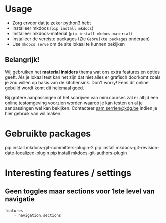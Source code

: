# Usage

* Zorg ervoor dat je zeker python3 hebt
* Installeer mkdocs (`pip install mkdocs`)
* Installeer mkdocs-material (`pip install mkdocs-material`)
* Installeer de vereiste packages (Zie `Gebruikte packages` onderaan)
* Use `mkdocs serve` om de site lokaal te kunnen bekijken

## Belangrijk!

Wij gebruiken het **material insiders** thema wat ons extra features en opties geeft. Als je lokaal test kan het zijn dat niet alles er grafisch doorkomt zoals je zou willen op basis van de kitchensink. Don't worry! Eens dit online gebuild wordt komt dit helemaal goed.

Bij grotere aanpassingen of het schrijven van mini courses zal er altijd een online testomgeving voorzien worden waarop je kan testen en al je aanpassingen wel kan bekijken. Contacteer sam.serrien@kdg.be indien je hier gebruik van wil maken.

# Gebruikte packages

pip install mkdocs-git-committers-plugin-2
pip install mkdocs-git-revision-date-localized-plugin
pip install mkdocs-git-authors-plugin

# Interesting features / settings

## Geen toggles maar sections voor 1ste level van navigatie

```md
features
    - navigation.sections
```
